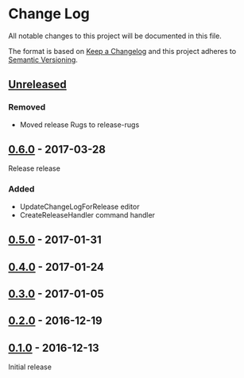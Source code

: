 # Change Log

All notable changes to this project will be documented in this file.

The format is based on [Keep a Changelog](http://keepachangelog.com/)
and this project adheres to [Semantic Versioning](http://semver.org/).

## [Unreleased]

[Unreleased]: https://github.com/atomist-rugs/handler-sandbox/compare/0.6.0...HEAD

### Removed

-   Moved release Rugs to release-rugs

## [0.6.0] - 2017-03-28

[0.6.0]: https://github.com/atomist-rugs/handler-sandbox/compare/0.5.0...0.6.0

Release release

### Added

-   UpdateChangeLogForRelease editor
-   CreateReleaseHandler command handler

## [0.5.0] - 2017-01-31

[0.5.0]: https://github.com/atomist-rugs/handler-sandbox/compare/0.4.0...0.5.0

## [0.4.0] - 2017-01-24

[0.4.0]: https://github.com/atomist-rugs/handler-sandbox/compare/0.3.0...0.4.0

## [0.3.0] - 2017-01-05

[0.3.0]: https://github.com/atomist-rugs/handler-sandbox/compare/0.2.0...0.3.0

## [0.2.0] - 2016-12-19

[0.2.0]: https://github.com/atomist-rugs/handler-sandbox/compare/0.1.0...0.2.0

## [0.1.0] - 2016-12-13

[0.1.0]: https://github.com/atomist-rugs/handler-sandbox/tree/0.1.0

Initial release
